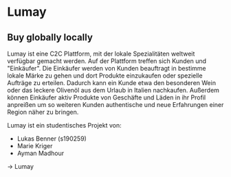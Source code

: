 # Lumay
## Buy globally locally

Lumay ist eine C2C Plattform, mit der lokale Spezialitäten weltweit verfügbar gemacht werden. Auf der Plattform treffen sich Kunden und "Einkäufer". Die Einkäufer werden von Kunden beauftragt in bestimme lokale Märke zu gehen und dort Produkte einzukaufen oder spezielle Aufträge zu erteilen. Dadurch kann ein Kunde etwa den besonderen Wein oder das leckere Olivenöl aus dem Urlaub in Italien nachkaufen. Außerdem können Einkäufer aktiv Produkte von Geschäfte und Läden in ihr Profil anpreißen um so weiteren Kunden authentische und neue Erfahrungen einer Region näher zu bringen.

Lumay ist ein studentisches Projekt von:
- Lukas Benner (s190259)
- Marie Kriger
- Ayman Madhour

-> Lumay

